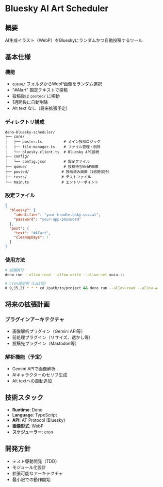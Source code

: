 # Bluesky AI Art Scheduler

## 概要
AI生成イラスト（WebP）をBlueskyにランダムかつ自動投稿するツール

## 基本仕様

### 機能
- `queue/` フォルダからWebP画像をランダム選択
- "#AIart" 固定テキストで投稿
- 投稿後は `posted/` に移動
- 1週間後に自動削除
- Alt text なし（将来拡張予定）

### ディレクトリ構成
```
deno-bluesky-scheduler/
├── core/
│   ├── poster.ts          # メイン投稿ロジック
│   ├── file-manager.ts    # ファイル管理・削除
│   └── bluesky-client.ts  # Bluesky API接続
├── config/
│   └── config.json        # 設定ファイル
├── queue/                 # 投稿待ちWebP画像
├── posted/               # 投稿済み画像（1週間保持）
├── tests/                # テストファイル
└── main.ts               # エントリーポイント
```

### 設定ファイル
```json
{
  "bluesky": {
    "identifier": "your-handle.bsky.social", 
    "password": "your-app-password"
  },
  "post": {
    "text": "#AIart",
    "cleanupDays": 7
  }
}
```

### 使用方法
```bash
# 投稿実行
deno run --allow-read --allow-write --allow-net main.ts

# cron設定例（1日3回）
0 9,15,21 * * * cd /path/to/project && deno run --allow-read --allow-write --allow-net main.ts
```

## 将来の拡張計画

### プラグインアーキテクチャ
- 画像解析プラグイン（Gemini API等）
- 前処理プラグイン（リサイズ、透かし等）
- 投稿先プラグイン（Mastodon等）

### 解析機能（予定）
- Gemini APIで画像解析
- AIキャラクターのセリフ生成
- Alt textへの自動追加

## 技術スタック
- **Runtime**: Deno
- **Language**: TypeScript
- **API**: AT Protocol (Bluesky)
- **画像形式**: WebP
- **スケジューラー**: cron

## 開発方針
- テスト駆動開発（TDD）
- モジュール化設計
- 拡張可能なアーキテクチャ
- 最小限での動作開始